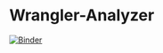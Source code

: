 # Wrangler-Analyzer

[![Binder](https://mybinder.org/badge_logo.svg)](https://mybinder.org/v2/gh/esanchez01/Wrangler-Analyzer.git/master)
